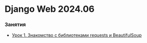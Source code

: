# Django Web 2024.06

### Занятия

- [Урок 1. Знакомство с библиотеками requests и BeautifulSoup](lessons/lesson.01/)
